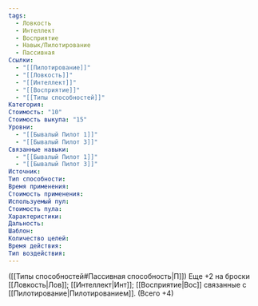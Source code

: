 ```yaml
---
tags:
  - Ловкость
  - Интеллект
  - Восприятие
  - Навык/Пилотирование
  - Пассивная
Ссылки:
  - "[[Пилотирование]]"
  - "[[Ловкость]]"
  - "[[Интеллект]]"
  - "[[Восприятие]]"
  - "[[Типы способностей]]"
Категория: 
Стоимость: "10"
Стоимость выкупа: "15"
Уровни:
  - "[[Бывалый Пилот 1]]"
  - "[[Бывалый Пилот 3]]"
Связанные навыки:
  - "[[Бывалый Пилот 1]]"
  - "[[Бывалый Пилот 3]]"
Источник:
Тип способности:
Время применения:
Стоимость применения:
Используемый пул:
Стоимость пула:
Характеристики:
Дальность:
Шаблон:
Количество целей:
Время действия:
Тип воздействия:
---
```

([[Типы способностей#Пассивная способность|П]]) Еще +2 на броски [[Ловкость|Лов]]; [[Интеллект|Инт]]; [[Восприятие|Вос]] связанные с [[Пилотирование|Пилотированием]]. (Всего +4)